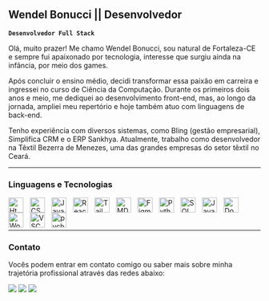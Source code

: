 ## Wendel Bonucci || Desenvolvedor

**`Desenvolvedor Full Stack`**

Olá, muito prazer! Me chamo Wendel Bonucci, sou natural de Fortaleza-CE e sempre fui apaixonado por tecnologia, interesse que surgiu ainda na infância, por meio dos games.

Após concluir o ensino médio, decidi transformar essa paixão em carreira e ingressei no curso de Ciência da Computação. Durante os primeiros dois anos e meio, me dediquei ao desenvolvimento front-end, mas, ao longo da jornada, ampliei meu repertório e hoje também atuo com linguagens de back-end.

Tenho experiência com diversos sistemas, como Bling (gestão empresarial), Simplifica CRM e o ERP Sankhya. Atualmente, trabalho como desenvolvedor na Têxtil Bezerra de Menezes, uma das grandes empresas do setor têxtil no Ceará.

---
### Linguagens e Tecnologias
<img src="https://cdn.jsdelivr.net/gh/devicons/devicon@latest/icons/html5/html5-original.svg" 
    align="left"
    alt="Html"
    title="HTML"
    width="30px"
    style="padding-right: 10px"/>

 <img src="https://cdn.jsdelivr.net/gh/devicons/devicon@latest/icons/css3/css3-original.svg" 
    align="left"
    alt="CSS"
    title="CSS"
    width="30px"
    style="padding-right: 10px"/>
<img src="https://cdn.jsdelivr.net/gh/devicons/devicon@latest/icons/javascript/javascript-original.svg" 
    align="left"
    alt="Javascript"
    title="Javascript"
    width="30px"
    style="padding-right: 10px"/>
<img src="https://cdn.jsdelivr.net/gh/devicons/devicon@latest/icons/react/react-original.svg" 
    align="left"
    alt="React"
    title="React"
    width="30px"
    style="padding-right: 10px"
/>
<img src="https://cdn.jsdelivr.net/gh/devicons/devicon@latest/icons/tailwindcss/tailwindcss-original.svg"           
    align="left"
    alt="Tailwindcss"
    title="Tailwindcss"
    width="30px"
    style="padding-right: 10px"
/>
<img src="https://cdn.jsdelivr.net/gh/devicons/devicon@latest/icons/markdown/markdown-original.svg" 
    align="left"
    alt="MD"
    title="MD"
    width="30px"
    style="padding-right: 10px"
/>
<img src="https://cdn.jsdelivr.net/gh/devicons/devicon@latest/icons/figma/figma-original.svg" 
    align="left"
    alt="Figma"
    title="Figma"
    width="30px"
    style="padding-right: 10px"
/>
<img src="https://cdn.jsdelivr.net/gh/devicons/devicon@latest/icons/python/python-original.svg" 
    align="left"
    alt="Python"
    title="Python"
    width="30px"
    style="padding-right: 10px"
/>
<img src="https://cdn.jsdelivr.net/gh/devicons/devicon@latest/icons/sqldeveloper/sqldeveloper-original.svg" 
    align="left"
    alt="SQL DEVELOPER"
    title="SQL DEVELOPER"
    width="30px"
    style="padding-right: 10px"
/>
<img src="https://cdn.jsdelivr.net/gh/devicons/devicon@latest/icons/java/java-original.svg" 
    align="left"
    alt="Java"
    title="Java"
    width="30px"
    style="padding-right: 10px"
/>
<img src="https://cdn.jsdelivr.net/gh/devicons/devicon@latest/icons/docker/docker-original.svg" 
    align="left"
    alt="Docker"
    title="Docker"
    width="30px"
    style="padding-right: 10px"
/>
<img src="https://cdn.jsdelivr.net/gh/devicons/devicon@latest/icons/wordpress/wordpress-plain.svg" 
    align="left"
    alt="WordPress"
    title="WordPress"
    width="30px"
    style="padding-right: 10px"
/>
<img src="https://cdn.jsdelivr.net/gh/devicons/devicon@latest/icons/vscode/vscode-original.svg" 
    align="left"
    alt="VSCODE"
    title="VSCODE"
    width="30px"
    style="padding-right: 10px"
/>
<img src="https://cdn.jsdelivr.net/gh/devicons/devicon@latest/icons/pycharm/pycharm-original.svg" 
    align="left"
    alt="pycharm"
    title="pycharm"
    width="30px"
    style="padding-right: 10px"
/>
<br/>      
<br/>

---

### Contato

Vocês podem entrar em contato comigo ou saber mais sobre minha trajetória profissional através das redes abaixo:

<a href="contact.wendellbonucci@gmail.com"><img src="https://img.shields.io/badge/Gmail-D14836?style=for-the-badge&logo=gmail&logoColor=white" /><a/>
<a href="https://www.threads.com/@srrwende.ll?xmt=AQF0jsqDOBZHvJK1IPHQm5oxzUQLbaM6Ch5DPn9nRHAknc4"><img src="https://img.shields.io/badge/Threads-000000?style=for-the-badge&logo=Threads&logoColor=white"/><a/>
<a href="https://www.instagram.com/srrwende.ll/"><img src="https://img.shields.io/badge/Instagram-E4405F?style=for-the-badge&logo=instagram&logoColor=white" /><a/>
<a href=""><img src="https://img.shields.io/badge/LinkedIn-0077B5?style=for-the-badge&logo=linkedin&logoColor=white" alt=""></a>
<a href="https://github.com/WendelBonucci/WendelBonucci"><img src="https://img.shields.io/badge/GitHub-100000?style=for-the-badge&logo=github&logoColor=white" alt=""></a>
<a href=""><img src="https://img.shields.io/badge/Portfolio-255E63?style=for-the-badge&logo=About.me&logoColor=white" alt=""></a>
